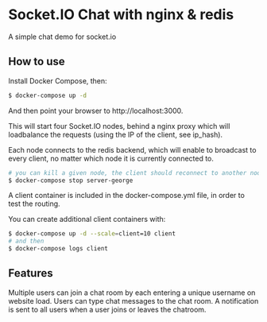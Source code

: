 # Socket.IO Chat with nginx & redis
A simple chat demo for socket.io

## How to use
Install Docker Compose, then:

```bash
$ docker-compose up -d
```

And then point your browser to http://localhost:3000.

This will start four Socket.IO nodes, behind a nginx proxy which will loadbalance the requests (using the IP of the client, see ip_hash).

Each node connects to the redis backend, which will enable to broadcast to every client, no matter which node it is currently connected to.

```bash
# you can kill a given node, the client should reconnect to another node
$ docker-compose stop server-george
```

A client container is included in the docker-compose.yml file, in order to test the routing.

You can create additional client containers with:

```bash
$ docker-compose up -d --scale=client=10 client
# and then
$ docker-compose logs client
```

## Features
Multiple users can join a chat room by each entering a unique username on website load.
Users can type chat messages to the chat room.
A notification is sent to all users when a user joins or leaves the chatroom.